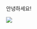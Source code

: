 안녕하세요! 

  <img src="https://img.shields.io/badge/Portfolio-ffffff?style=flat-square&logo=Notion&logoColor=000000"/>


